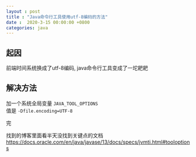 ```yaml
---
layout : post
title : "Java命令行工具使用utf-8编码的方法"
date :  2020-3-15 00:00:00 +0800
categories: java
---
```


## 起因

前端时间系统换成了utf-8编码, java命令行工具变成了一坨耙耙

## 解决方法

加一个系统全局变量 `JAVA_TOOL_OPTIONS`  
值是 `-Dfile.encoding=UTF-8`  

完  

找到的博客里面看半天没找到关键点的文档  
https://docs.oracle.com/en/java/javase/13/docs/specs/jvmti.html#tooloptions

